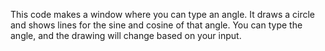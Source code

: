This code makes a window where you can type an angle. It draws a circle and shows lines 
for the sine and cosine of that angle. You can type the angle, and the drawing will change based on your input.
